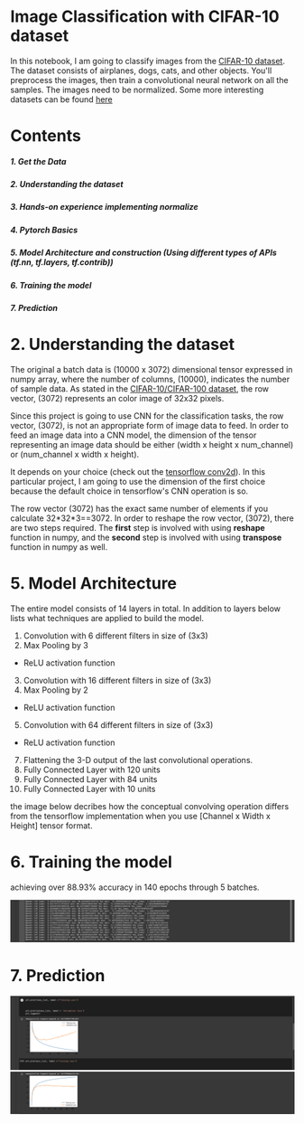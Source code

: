 # Image Classification with CIFAR-10 dataset
In this notebook, I am going to classify images from the [CIFAR-10 dataset](https://www.cs.toronto.edu/~kriz/cifar.html).  The dataset consists of airplanes, dogs, cats, and other objects. You'll preprocess the images, then train a convolutional neural network on all the samples. The images need to be normalized. Some more interesting datasets can be found [here](http://rodrigob.github.io/are_we_there_yet/build/#datasets)


# Contents
##### 1. Get the Data
##### 2. Understanding the dataset
##### 3. Hands-on experience implementing normalize 
##### 4. Pytorch Basics
##### 5. Model Architecture and construction (Using different types of APIs (tf.nn, tf.layers, tf.contrib))
##### 6. Training the model
##### 7. Prediction

# 2. Understanding the dataset
The original a batch data is (10000 x 3072) dimensional tensor expressed in numpy array, where the number of columns, (10000), indicates the number of sample data. As stated in the [CIFAR-10/CIFAR-100 dataset](https://www.cs.toronto.edu/~kriz/cifar.html), the row vector, (3072) represents an color image of 32x32 pixels.

Since this project is going to use CNN for the classification tasks, the row vector, (3072), is not an appropriate form of image data to feed. In order to feed an image data into a CNN model, the dimension of the tensor representing an image data should be either (width x height x num_channel) or (num_channel x width x height).

It depends on your choice (check out the [tensorflow conv2d](https://www.tensorflow.org/api_docs/python/tf/nn/conv2d)). In this particular project, I am going to use the dimension of the first choice because the default choice in tensorflow's CNN operation is so.

The row vector (3072) has the exact same number of elements if you calculate 32\*32\*3==3072. In order to reshape the row vector, (3072), there are two steps required. The **first** step is involved with using **reshape** function in numpy, and the **second** step is involved with using **transpose** function in numpy as well.


# 5. Model Architecture

The entire model consists of 14 layers in total. In addition to layers below lists what techniques are applied to build the model.

1. Convolution with 6 different filters in size of (3x3)
2. Max Pooling by 3
  - ReLU activation function
3. Convolution with 16 different filters in size of (3x3)
4. Max Pooling by 2
  - ReLU activation function
5. Convolution with 64 different filters in size of (3x3)
  - ReLU activation function
7. Flattening the 3-D output of the last convolutional operations.
8. Fully Connected Layer with 120 units
9. Fully Connected Layer with 84 units
10. Fully Connected Layer with 10 units

the image below decribes how the conceptual convolving operation differs from the tensorflow implementation when you use [Channel x Width x Height] tensor format.


# 6. Training the model
achieving over 88.93% accuracy in 140 epochs through 5 batches.

<img src="./training.PNG" alt="Drawing"/>

# 7. Prediction
<img src="./prediction1.PNG" alt="Drawing"/>
<img src="./prediction2.PNG" alt="Drawing"/>
